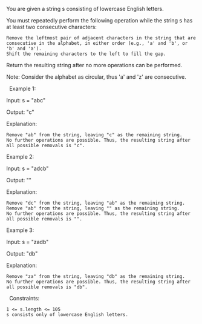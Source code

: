 You are given a string s consisting of lowercase English letters.

You must repeatedly perform the following operation while the string s has at least two consecutive characters:


	Remove the leftmost pair of adjacent characters in the string that are consecutive in the alphabet, in either order (e.g., 'a' and 'b', or 'b' and 'a').
	Shift the remaining characters to the left to fill the gap.


Return the resulting string after no more operations can be performed.

Note: Consider the alphabet as circular, thus 'a' and 'z' are consecutive.

 
Example 1:


Input: s = "abc"

Output: "c"

Explanation:


	Remove "ab" from the string, leaving "c" as the remaining string.
	No further operations are possible. Thus, the resulting string after all possible removals is "c".



Example 2:


Input: s = "adcb"

Output: ""

Explanation:


	Remove "dc" from the string, leaving "ab" as the remaining string.
	Remove "ab" from the string, leaving "" as the remaining string.
	No further operations are possible. Thus, the resulting string after all possible removals is "".



Example 3:


Input: s = "zadb"

Output: "db"

Explanation:


	Remove "za" from the string, leaving "db" as the remaining string.
	No further operations are possible. Thus, the resulting string after all possible removals is "db".



 
Constraints:


	1 <= s.length <= 105
	s consists only of lowercase English letters.

